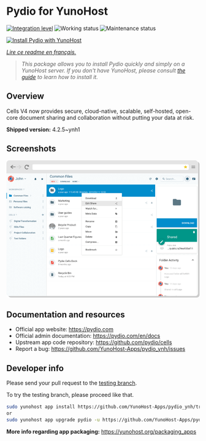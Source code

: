 <!--
N.B.: This README was automatically generated by https://github.com/YunoHost/apps/tree/master/tools/README-generator
It shall NOT be edited by hand.
-->

# Pydio for YunoHost

[![Integration level](https://dash.yunohost.org/integration/pydio.svg)](https://dash.yunohost.org/appci/app/pydio) ![Working status](https://ci-apps.yunohost.org/ci/badges/pydio.status.svg) ![Maintenance status](https://ci-apps.yunohost.org/ci/badges/pydio.maintain.svg)

[![Install Pydio with YunoHost](https://install-app.yunohost.org/install-with-yunohost.svg)](https://install-app.yunohost.org/?app=pydio)

*[Lire ce readme en français.](./README_fr.md)*

> *This package allows you to install Pydio quickly and simply on a YunoHost server.
If you don't have YunoHost, please consult [the guide](https://yunohost.org/#/install) to learn how to install it.*

## Overview

Cells V4 now provides secure, cloud-native, scalable, self-hosted, open-core document sharing and collaboration without putting your data at risk.


**Shipped version:** 4.2.5~ynh1

## Screenshots

![Screenshot of Pydio](./doc/screenshots/screenshot01.png)

## Documentation and resources

* Official app website: <https://pydio.com>
* Official admin documentation: <https://pydio.com/en/docs>
* Upstream app code repository: <https://github.com/pydio/cells>
* Report a bug: <https://github.com/YunoHost-Apps/pydio_ynh/issues>

## Developer info

Please send your pull request to the [testing branch](https://github.com/YunoHost-Apps/pydio_ynh/tree/testing).

To try the testing branch, please proceed like that.

``` bash
sudo yunohost app install https://github.com/YunoHost-Apps/pydio_ynh/tree/testing --debug
or
sudo yunohost app upgrade pydio -u https://github.com/YunoHost-Apps/pydio_ynh/tree/testing --debug
```

**More info regarding app packaging:** <https://yunohost.org/packaging_apps>
